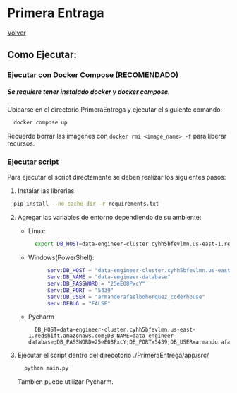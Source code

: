# Primera Entraga
[Volver](../README.md)

## Como Ejecutar:

### Ejecutar con Docker Compose (RECOMENDADO)
  ##### Se requiere tener instalado docker y docker compose.
  
  Ubicarse en el directorio PrimeraEntrega y ejecutar el siguiente comando: 
  
  ```Bash
    docker compose up
  ```
  Recuerde borrar las imagenes con `docker rmi <image_name> -f` para liberar recursos.

### Ejecutar script 
Para ejecutar el script directamente se deben realizar los siguientes pasos:

1. Instalar las librerias
```Bash
  pip install --no-cache-dir -r requirements.txt 
```

2. Agregar las variables de entorno dependiendo de su ambiente:
   - Linux:
     ```Bash
       export DB_HOST=data-engineer-cluster.cyhh5bfevlmn.us-east-1.redshift.amazonaws.com DB_NAME=data-engineer-database DB_PASSWORD=25eE08PxcY DB_PORT=5439 DB_USER=armandorafaelbohorquez_coderhouse DEBUG=FALSE
     ```
   - Windows(PowerShell):
       ```PowerShell
             $env:DB_HOST = "data-engineer-cluster.cyhh5bfevlmn.us-east-1.redshift.amazonaws.com" 
             $env:DB_NAME = "data-engineer-database" 
             $env:DB_PASSWORD = "25eE08PxcY" 
             $env:DB_PORT = "5439" 
             $env:DB_USER = "armandorafaelbohorquez_coderhouse" 
             $env:DEBUG = "FALSE"
       ```
   - Pycharm
       ```
         DB_HOST=data-engineer-cluster.cyhh5bfevlmn.us-east-1.redshift.amazonaws.com;DB_NAME=data-engineer-database;DB_PASSWORD=25eE08PxcY;DB_PORT=5439;DB_USER=armandorafaelbohorquez_coderhouse
       ```

3. Ejecutar el script dentro del direcotorio ./PrimeraEntrega/app/src/

    ```Bash
      python main.py
    ```
    Tambien puede utilizar Pycharm. 



